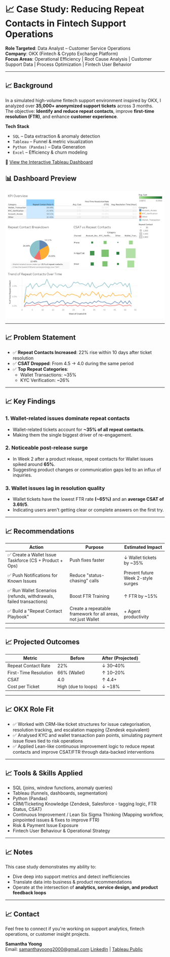 # 📈 Case Study: Reducing Repeat Contacts in Fintech Support Operations

**Role Targeted**: Data Analyst – Customer Service Operations  
**Company**: OKX (Fintech & Crypto Exchange Platform)  
**Focus Areas**: Operational Efficiency | Root Cause Analysis | Customer Support Data | Process Optimization | Fintech User Behavior  

---

## 📈 Background

In a simulated high-volume fintech support environment inspired by OKX, I analyzed over **35,000+ anonymized support tickets** across 3 months.  
The objective: **Identify and reduce repeat contacts**, improve **first-time resolution (FTR)**, and enhance **customer experience**.

**Tech Stack**  
- `SQL` – Data extraction & anomaly detection  
- `Tableau` – Funnel & metric visualization  
- `Python (Pandas)` – Data Generation  
- `Excel` – Efficiency & churn modeling

🔗 [View the Interactive Tableau Dashboard](https://public.tableau.com/app/profile/samantha.yoong/viz/ReducingRepeatContactsinFintechSupportOperations/ExecutiveOverview)

## 📊 Dashboard Preview

![Dashboard Preview](Executive-Overview-(4).png)

---

## 📈 Problem Statement

- ✅ **Repeat Contacts Increased**: 22% rise within 10 days after ticket resolution  
- ✅ **CSAT Dropped**: From 4.5 → 4.0 during the same period  
- ✅ **Top Repeat Categories**:
  - Wallet Transactions: ~35%
  - KYC Verification: ~26%

---

## 📈 Key Findings

### 1. Wallet-related issues dominate repeat contacts 
- Wallet-related tickets account for **~35% of all repeat contacts**.
- Making them the single biggest driver of re-engagement.

### 2. Noticeable post-release surge
- In Week 2 after a product release, repeat contacts for Wallet issues spiked around **65%**.
- Suggesting product changes or communication gaps led to an influx of inquiries.

### 3. Wallet issues lag in resolution quality
- Wallet tickets have the lowest FTR rate **(~65%)** and an **average CSAT of 3.69/5**.
- Indicating users aren't getting clear or complete answers on the first try.

---

## 📈 Recommendations

| Action | Purpose | Estimated Impact |
|-------|--------|------------------|
| ✅ Create a Wallet Issue Taskforce (CS + Product + Ops) | Push fixes faster | ↓ Wallet tickets by ~35% |
| ✅ Push Notifications for Known Issues | Reduce "status-chasing" calls | Prevent future Week 2-style surges |
| ✅ Run Wallet Scenarios (refunds, withdrawals, failed transactions) | Boost FTR Training | ↑ FTR by ~15% |
| ✅ Build a "Repeat Contact Playbook" | Create a repeatable framework for all areas, not just Wallet | + Agent productivity |

---

## 📈 Projected Outcomes

| Metric | Before | After (Projected) |
|--------|--------|-------------------|
| Repeat Contact Rate | 22% | ↓ 30–40% |
| First-Time Resolution | 66% (Wallet) | ↑ 10–20% |
| CSAT | 4.0 | ↑ 4.4+ |
| Cost per Ticket | High (due to loops) | ↓ ~18% |

---

## 📈 OKX Role Fit

- ✅ Worked with CRM-like ticket structures for issue categorisation, resolution tracking, and escalation mapping (Zendesk equivalent)
- ✅ Analysed KYC and wallet transaction pain points, simulating payment issue flows tied to risk operations
- ✅ Applied Lean-like continuous improvement logic to reduce repeat contacts and improve CSAT/FTR through data-backed interventions
  
---

## 📈 Tools & Skills Applied

- SQL (joins, window functions, anomaly queries)  
- Tableau (funnels, dashboards, segmentation)  
- Python (Pandas)
- CRM/Ticketing Knowledge (Zendesk, Salesforce - tagging logic, FTR Status, CSAT)
- Continuous Improvement / Lean Six Sigma Thinking (Mapping workflow, pinpointed issues & fixes to improve FTR)
- Risk & Payment Issue Exposure 
- Fintech User Behaviour & Operational Strategy

---

## 📈 Notes

This case study demonstrates my ability to:
- Dive deep into support metrics and detect inefficiencies
- Translate data into business & product recommendations
- Operate at the intersection of **analytics, service design, and product feedback loops**

---

## 📈 Contact

Feel free to connect if you're working on support analytics, fintech operations, or customer insight projects.

**Samantha Yoong**  
Email: samanthayoong2000@gmail.com 
[LinkedIn](https://www.linkedin.com/in/samantha-yoong-8551b4226/) | [Tableau Public](https://public.tableau.com/app/profile/samantha.yoong/vizzes)



